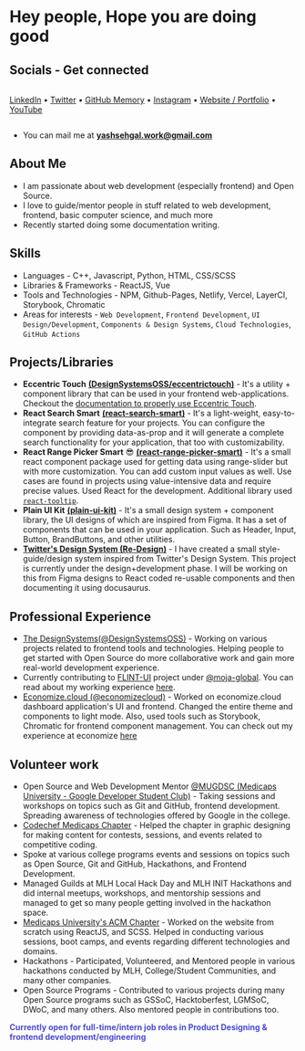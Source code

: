 # Hey people, Hope you are doing good

## Socials - Get connected

<div style="display: flex; align-items: center;">

  [LinkedIn](https://www.linkedin.com/in/sehgalyash/) &bullet;
  [Twitter](https://twitter.com/yashsehgaldev) &bullet;
  [GitHub Memory](https://githubmemory.com/@yashsehgal) &bullet;
  [Instagram](https://www.instagram.com/sehgalyash_/) &bullet;
  [Website / Portfolio](https://yashsehgal.notion.site/yashsehgal-e408313280ad4f9aa5f5cc4b4672540f) &bullet;
  [YouTube](https://www.youtube.com/channel/UC23yA3SBkV_ehY4H8VSuNVg)
</div>

- You can mail me at **yashsehgal.work@gmail.com**

## About Me

- I am passionate about web development (especially frontend) and Open Source.
- I love to guide/mentor people in stuff related to web development, frontend, basic computer science, and much more
- Recently started doing some documentation writing.

## Skills

- Languages - C++, Javascript, Python, HTML, CSS/SCSS
- Libraries & Frameworks - ReactJS, Vue
- Tools and Technologies - NPM, Github-Pages, Netlify, Vercel, LayerCI, Storybook, Chromatic
- Areas for interests - `Web Development`, `Frontend Development`, `UI Design/Development`, `Components & Design Systems`, `Cloud Technologies`, `GitHub Actions`

## Projects/Libraries
- **Eccentric Touch** [**(DesignSystemsOSS/eccentrictouch)**](https://www.github.com/DesignSystemsOSS/eccentrictouch) - It's a utility + component library that can be used in your frontend web-applications. Checkout the [documentation to properly use Eccentric Touch](https://eccentrictouch.thedesignsystems.com).
- **React Search Smart** [**(react-search-smart)**](https://www.github.com/yashsehgal/react-search-smart) - It's a light-weight, easy-to-integrate search feature for your projects. You can configure the component by providing data-as-prop and it will generate a complete search functionality for your application, that too with customizability.
- **React Range Picker Smart** 😎 [**(react-range-picker-smart)**](https://www.github.com/yashsehgal/react-range-picker-smart) - It's a small react component package used for getting data using range-slider but with more customization. You can add custom input values as well. Use cases are found in projects using value-intensive data and require precise values. Used React for the development. Additional library used [`react-tooltip`](https://www.npmjs.com/package/react-tooltip).
- **Plain UI Kit** [**(plain-ui-kit)**](https://www.github.com/yashsehgal/plain-ui-kit) - It's a small design system + component library, the UI designs of which are inspired from Figma. It has a set of components that can be used in your application. Such as Header, Input, Button, BrandButtons, and other utilities.
- [**Twitter's Design System (Re-Design)**](https://www.figma.com/file/jQPz0SxTB6OfuifQYRehet/Twitter-inspired-Design-System?node-id=0%3A1) - I have created a small style-guide/design system inspired from Twitter's Design System. This project is currently under the design+development phase. I will be working on this from Figma designs to React coded re-usable components and then documenting it using docusaurus.

## Professional Experience

- [The DesignSystems(@DesignSystemsOSS)](https://www.github.com/DesignSystemsOSS) - Working on various projects related to frontend tools and technologies. Helping people to get started with Open Source do more collaborative work and gain more real-world development experience.
- Currently contributing to [FLINT-UI](https://github.com/moja-global/FLINT-UI) project under [@moja-global](https://github.com/moja-global). You can read about my working experience [here](experiences/moja-global-experience.md).
- [Economize.cloud (@economizecloud)](https://www.github.com/economizecloud) - Worked on economize.cloud dashboard application's UI and frontend. Changed the entire theme and components to light mode. Also, used tools such as Storybook, Chromatic for frontend component management. You can check out my experience at economize [here](experiences/economize-experience.md)

## Volunteer work
- Open Source and Web Development Mentor [@MUGDSC (Medicaps University - Google Developer Student Club)](https://gdsc.community.dev/medi-caps-university-indore/) - Taking sessions and workshops on topics such as Git and GitHub, frontend development. Spreading awareness of technologies offered by Google in the college.
- [Codechef Medicaps Chapter](https://www.instagram.com/codechef_medicaps_chapter/) - Helped the chapter in graphic designing for making content for contests, sessions, and events related to competitive coding.
- Spoke at various college programs events and sessions on topics such as Open Source, Git and GitHub, Hackathons, and Frontend Development.
- Managed Guilds at MLH Local Hack Day and MLH INIT Hackathons and did internal meetups, workshops, and mentorship sessions and managed to get so many people getting involved in the hackathon space.
- [Medicaps University's ACM Chapter](http://medicaps.hosting.acm.org/) - Worked on the website from scratch using ReactJS, and SCSS. Helped in conducting various sessions, boot camps, and events regarding different technologies and domains.
- Hackathons - Participated, Volunteered, and Mentored people in various hackathons conducted by MLH, College/Student Communities, and many other companies.
- Open Source Programs - Contributed to various projects during many Open Source programs such as GSSoC, Hacktoberfest, LGMSoC, DWoC, and many others. Also mentored people in contributions too.

<span style="color: #4a4ad3;">
  <b>Currently open for full-time/intern job roles in Product Designing & frontend development/engineering</b>
</span>
